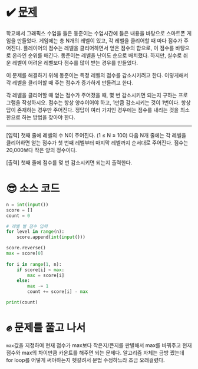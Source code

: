 # ✔️ [문제](https://www.acmicpc.net/problem/2847)
학교에서 그래픽스 수업을 들은 동준이는 수업시간에 들은 내용을 바탕으로 스마트폰 게임을 만들었다. 게임에는 총 N개의 레벨이 있고, 각 레벨을 클리어할 때 마다 점수가 주어진다. 플레이어의 점수는 레벨을 클리어하면서 얻은 점수의 합으로, 이 점수를 바탕으로 온라인 순위를 매긴다. 동준이는 레벨을 난이도 순으로 배치했다. 하지만, 실수로 쉬운 레벨이 어려운 레벨보다 점수를 많이 받는 경우를 만들었다.

이 문제를 해결하기 위해 동준이는 특정 레벨의 점수를 감소시키려고 한다. 이렇게해서 각 레벨을 클리어할 때 주는 점수가 증가하게 만들려고 한다.

각 레벨을 클리어할 때 얻는 점수가 주어졌을 때, 몇 번 감소시키면 되는지 구하는 프로그램을 작성하시오. 점수는 항상 양수이어야 하고, 1만큼 감소시키는 것이 1번이다. 항상 답이 존재하는 경우만 주어진다. 정답이 여러 가지인 경우에는 점수를 내리는 것을 최소한으로 하는 방법을 찾아야 한다.

---
[입력]
첫째 줄에 레벨의 수 N이 주어진다. (1 ≤ N ≤ 100) 다음 N개 줄에는 각 레벨을 클리어하면 얻는 점수가 첫 번째 레벨부터 마지막 레벨까지 순서대로 주어진다. 점수는 20,000보다 작은 양의 정수이다.

[출력]
첫째 줄에 점수를 몇 번 감소시키면 되는지 출력한다.

# 😎 소스 코드
```python
n = int(input())
score = []
count = 0

# 레벨 별 점수 입력
for level in range(n):
	score.append(int(input()))

score.reverse()
max = score[0]
	
for i in range(1, n):
	if score[i] < max:
		max = score[i]
	else:
		max -= 1
		count += score[i] - max

print(count)
```
# ✊ 문제를 풀고 나서
``max``값을 지정하여 현재 점수가 max보다 작은지/큰지를 판별해서 max를 바꿔주고 현재 점수와 max의 차이만큼 카운트를 해주면 되는 문제다. 알고리즘 자체는 금방 짰는데 for loop를 어떻게 써야하는지 헷갈려서 문법 수정하느라 조금 오래걸렸다.
